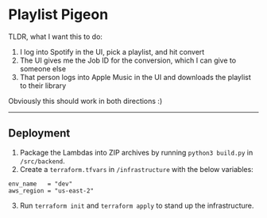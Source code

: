 # Playlist Pigeon

TLDR, what I want this to do:
1. I log into Spotify in the UI, pick a playlist, and hit convert
2. The UI gives me the Job ID for the conversion, which I can give to someone else
3. That person logs into Apple Music in the UI and downloads the playlist to their library

Obviously this should work in both directions :)

---

## Deployment

1. Package the Lambdas into ZIP archives by running `python3 build.py` in `/src/backend`.
2. Create a `terraform.tfvars` in `/infrastructure` with the below variables:
```
env_name   = "dev"
aws_region = "us-east-2"
```
3. Run `terraform init` and `terraform apply` to stand up the infrastructure.